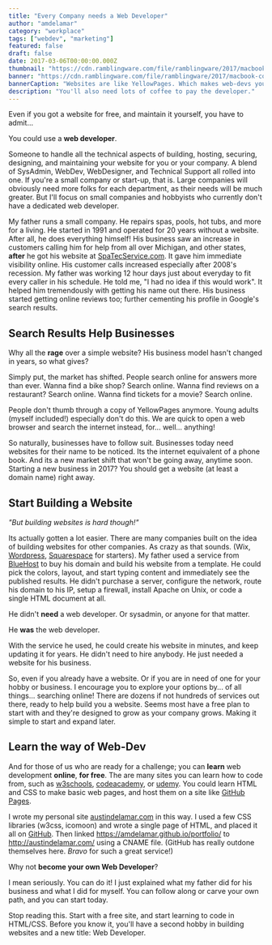 ```yaml
---
title: "Every Company needs a Web Developer"
author: "amdelamar"
category: "workplace"
tags: ["webdev", "marketing"]
featured: false
draft: false
date: 2017-03-06T00:00:00.000Z
thumbnail: "https://cdn.ramblingware.com/file/ramblingware/2017/macbook-coffee-640.jpg"
banner: "https://cdn.ramblingware.com/file/ramblingware/2017/macbook-coffee-1240.jpg"
bannerCaption: "Websites are like YellowPages. Which makes web-devs your new best friend. (Photo Credit: Tookapic)"
description: "You'll also need lots of coffee to pay the developer."
---
```

Even if you got a website for free, and maintain it yourself, you have to admit...

You could use a **web developer**.

Someone to handle all the technical aspects of building, hosting, securing, designing, and maintaining your website for you or your company. A blend of SysAdmin, WebDev, WebDesigner, and Technical Support all rolled into one. If you're a small company or start-up, that is. Large companies will obviously need more folks for each department, as their needs will be much greater. But I'll focus on small companies and hobbyists who currently don't have a dedicated web developer.

My father runs a small company. He repairs spas, pools, hot tubs, and more for a living. He started in 1991 and operated for 20 years without a website. After all, he does everything himself! His business saw an increase in customers calling him for help from all over Michigan, and other states, **after** he got his website at [SpaTecService.com](http://www.spatecservice.com/). It gave him immediate visibility online. His customer calls increased especially after 2008's recession. My father was working 12 hour days just about everyday to fit every caller in his schedule. He told me, "I had no idea if this would work". It helped him tremendously with getting his name out there. His business started getting online reviews too; further cementing his profile in Google's search results.

## Search Results Help Businesses

Why all the **rage** over a simple website? His business model hasn't changed in years, so what gives?

Simply put, the market has shifted. People search online for answers more than ever. Wanna find a bike shop? Search online. Wanna find reviews on a restaurant? Search online. Wanna find tickets for a movie? Search online.

People don't thumb through a copy of YellowPages anymore. Young adults (myself included!) especially don't do this. We are quick to open a web browser and search the internet instead, for... well... anything!

So naturally, businesses have to follow suit. Businesses today need websites for their name to be noticed. Its the internet equivalent of a phone book. And its a new market shift that won't be going away, anytime soon. Starting a new business in 2017? You should get a website (at least a domain name) right away.

## Start Building a Website

_"But building websites is hard though!"_

Its actually gotten a lot easier. There are many companies built on the idea of building websites for other companies. As crazy as that sounds. (Wix, [Wordpress](https://wordpress.com/), [Squarespace](https://www.squarespace.com/) for starters). My father used a service from [BlueHost](https://www.bluehost.com/) to buy his domain and build his website from a template. He could pick the colors, layout, and start typing content and immediately see the published results. He didn't purchase a server, configure the network, route his domain to his IP, setup a firewall, install Apache on Unix, or code a single HTML document at all.

He didn't **need** a web developer. Or sysadmin, or anyone for that matter.

He **was** the web developer.

With the service he used, he could create his website in minutes, and keep updating it for years. He didn't need to hire anybody. He just needed a website for his business.

So, even if you already have a website. Or if you are in need of one for your hobby or business. I encourage you to explore your options by... of all things... searching online! There are dozens if not hundreds of services out there, ready to help build you a website. Seems most have a free plan to start with and they're designed to grow as your company grows. Making it simple to start and expand later.

## Learn the way of Web-Dev

And for those of us who are ready for a challenge; you can **learn** web development **online**, **for free**. The are many sites you can learn how to code from, such as [w3schools](https://www.w3schools.com/), [codeacademy](https://www.codecademy.com/), or [udemy](https://www.udemy.com/courses/development/web-development/). You could learn HTML and CSS to make basic web pages, and host them on a site like [GitHub Pages](https://pages.github.com/).

I wrote my personal site [austindelamar.com](http://austindelamar.com/) in this way. I used a few CSS libraries (w3css, icomoon) and wrote a single page of HTML, and placed it all on [GitHub](https://pages.github.com/). Then linked https://amdelamar.github.io/portfolio/ to http://austindelamar.com/ using a CNAME file. (GitHub has really outdone themselves here. _Bravo_ for such a great service!)

Why not **become your own Web Developer**?

I mean seriously. You can do it! I just explained what my father did for his business and what I did for myself. You can follow along or carve your own path, and you can start today.

Stop reading this. Start with a free site, and start learning to code in HTML/CSS. Before you know it, you'll have a second hobby in building websites and a new title: Web Developer.
